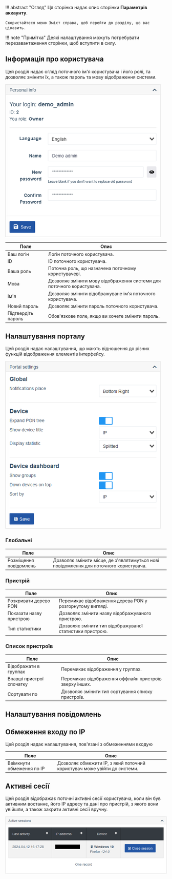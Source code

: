 !!! abstract "Огляд"
    Ця сторінка надає опис сторінки **Параметрів аккаунту**.

    Скористайтеся меню Зміст справа, щоб перейти до розділу, що вас цікавить.

!!! note "Примітка"
    Деякі налаштування можуть потребувати перезавантаження сторінки, щоб вступити в силу.

## Інформація про користувача
Цей розділ надає огляд поточного ім'я користувача і його ролі, та дозволяє змінити їх, а також пароль та мову відображення системи.

![](../assets/user-settings/personal_info.png)

| Поле | Опис |
| ----- | ----------- |
| Ваш логін | Логін поточного користувача. |
| ID | ID поточного користувача. |
| Ваша роль | Поточна роль, що назначена поточному користувачеві. |
| Мова | Дозволяє змінити мову відображення системи для поточного користувача. |
| Ім'я | Дозволяє змінити відображуване ім'я поточного користувача. |
| Новий пароль | Дозволяє змінити пароль поточного користувача. |
| Підтвердіть пароль | Обов'язкове поле, якщо ви хочете змінити пароль. |


## Налаштування порталу
Цей розділ надає налаштування, що мають відношення до різних функцій відображення елементів інтерфейсу.

![](../assets/user-settings/portal.png)

### Глобальні
| Поле | Опис |
| ----- | ----------- |
| Розміщення повідомлень | Дозволяє змінити місце, де з'являтимуться нові повідомлення для поточного користувача. |

### Пристрій
| Поле | Опис |
| ----- | ----------- |
| Розкривати дерево PON | Перемикає відображення дерева PON у розгорнутому вигляді. |
| Показати назву пристрою | Дозволяє змінити назву відображуваного пристрою. |
| Тип статистики | Дозволяє змінити тип відображуваної статистики пристрою. |

### Список пристроїв
| Поле | Опис |
| ----- | ----------- |
| Відображати в группах | Перемикає відображення у группах. |
| Впавші пристрої спочатку | Перемикає відображення оффлайн пристроїв зверху інших. |
| Сортувати по | Дозволяє змінити тип сортування списку пристроїв. |

## Налаштування повідомлень

## Обмеження входу по IP
Цей розділ надає налаштування, пов'язані з обмеженнями входую

| Поле | Опис |
| ----- | ----------- |
| Ввімкнути обмеження по ІР | Дозволяє обмежити ІР, з який поточний користувач може увійти до системи. |

## Активні сесії
Цей розділ відображає поточні активні сесії користувача, коли він був активним востаннє, його ІР адресу та дані про пристрій, з якого вони увійшли, а також закрити активні сесії вручну.

![](../assets/user-settings/active_sessions.png)